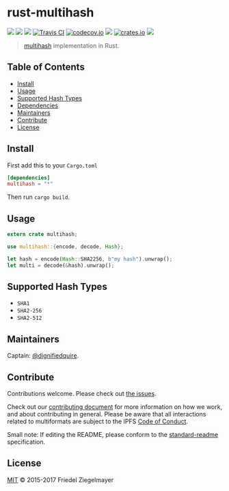# rust-multihash

[![](https://img.shields.io/badge/made%20by-Protocol%20Labs-blue.svg?style=flat-square)](http://ipn.io)
[![](https://img.shields.io/badge/project-multiformats-blue.svg?style=flat-square)](https://github.com/multiformats/multiformats)
[![](https://img.shields.io/badge/freenode-%23ipfs-blue.svg?style=flat-square)](https://webchat.freenode.net/?channels=%23ipfs)
[![Travis CI](https://img.shields.io/travis/multiformats/rust-multihash.svg?style=flat-square&branch=master)](https://travis-ci.org/multiformats/rust-multihash)
[![codecov.io](https://img.shields.io/codecov/c/github/multiformats/rust-multihash.svg?style=flat-square&branch=master)](https://codecov.io/github/multiformats/rust-multihash?branch=master)
[![](https://img.shields.io/badge/rust-docs-blue.svg?style=flat-square)](https://multiformats.github.io/rust-multihash/multihash/struct.Multihash.html)
[![crates.io](https://img.shields.io/badge/crates.io-v0.3.0-orange.svg?style=flat-square )](https://crates.io/crates/multihash)
[![](https://img.shields.io/badge/readme%20style-standard-brightgreen.svg?style=flat-square)](https://github.com/RichardLitt/standard-readme)

> [multihash](https://github.com/multiformats/multihash) implementation in Rust.

## Table of Contents

- [Install](#install)
- [Usage](#usage)
- [Supported Hash Types](#supported-hash-types)
- [Dependencies](#dependencies)
- [Maintainers](#maintainers)
- [Contribute](#contribute)
- [License](#license)

## Install

First add this to your `Cargo.toml`

```toml
[dependencies]
multihash = "*"
```

Then run `cargo build`.

## Usage

```rust
extern crate multihash;

use multihash::{encode, decode, Hash};

let hash = encode(Hash::SHA2256, b"my hash").unwrap();
let multi = decode(&hash).unwrap();
```

## Supported Hash Types

* `SHA1`
* `SHA2-256`
* `SHA2-512`

## Maintainers

Captain: [@dignifiedquire](https://github.com/dignifiedquire).

## Contribute

Contributions welcome. Please check out [the issues](https://github.com/multiformats/rust-multihash/issues).

Check out our [contributing document](https://github.com/multiformats/multiformats/blob/master/contributing.md) for more information on how we work, and about contributing in general. Please be aware that all interactions related to multiformats are subject to the IPFS [Code of Conduct](https://github.com/ipfs/community/blob/master/code-of-conduct.md).

Small note: If editing the README, please conform to the [standard-readme](https://github.com/RichardLitt/standard-readme) specification.


## License

[MIT](LICENSE) © 2015-2017 Friedel Ziegelmayer
